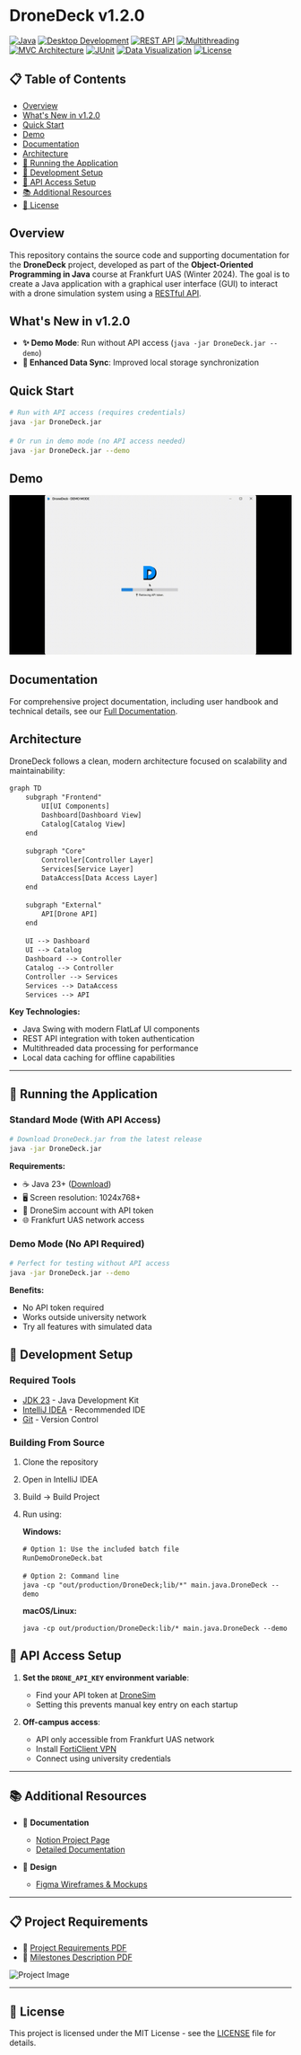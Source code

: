 # DroneDeck v1.2.0

[![Java](https://img.shields.io/badge/Java-JDK%2023-ED8B00?logo=java)](https://www.oracle.com/java/)
[![Desktop Development](https://img.shields.io/badge/Desktop-GUI%20Application-3178C6)](https://docs.oracle.com/javase/tutorial/uiswing/)
[![REST API](https://img.shields.io/badge/Backend-REST%20API%20Integration-brightgreen)](https://restfulapi.net/)
[![Multithreading](https://img.shields.io/badge/Concurrency-Multithreaded-blueviolet)](https://docs.oracle.com/javase/tutorial/essential/concurrency/)
[![MVC Architecture](https://img.shields.io/badge/Architecture-MVC%20Pattern-8A2BE2)](https://en.wikipedia.org/wiki/Model%E2%80%93view%E2%80%93controller)
[![JUnit](https://img.shields.io/badge/Testing-JUnit5-success?logo=junit5)](https://junit.org/junit5/)
[![Data Visualization](https://img.shields.io/badge/UI-Data%20Visualization-00BFFF)](https://docs.oracle.com/javase/tutorial/uiswing/components/index.html)
[![License](https://img.shields.io/badge/License-MIT-lightgrey)](LICENSE)

## 📋 Table of Contents
- [Overview](#overview)
- [What's New in v1.2.0](#whats-new-in-v120)
- [Quick Start](#quick-start)
- [Demo](#demo)
- [Documentation](#documentation)
- [Architecture](#architecture)
- [🚀 Running the Application](#-running-the-application)
- [🔧 Development Setup](#-development-setup)
- [🔑 API Access Setup](#-api-access-setup)
- [📚 Additional Resources](#-additional-resources)
- [📄 License](#-license)

## Overview

This repository contains the source code and supporting documentation for the **DroneDeck** project, developed as part of the **Object-Oriented Programming in Java** course at Frankfurt UAS (Winter 2024). The goal is to create a Java application with a graphical user interface (GUI) to interact with a drone simulation system using a [RESTful API](http://dronesim.facets-labs.com).

## What's New in v1.2.0

- **✨ Demo Mode**: Run without API access (`java -jar DroneDeck.jar --demo`)
- **🔄 Enhanced Data Sync**: Improved local storage synchronization

## Quick Start

```bash
# Run with API access (requires credentials)
java -jar DroneDeck.jar

# Or run in demo mode (no API access needed)
java -jar DroneDeck.jar --demo
```

## Demo

![DroneDeck Demo](demo/DroneDeck_Demo.gif)

## Documentation
For comprehensive project documentation, including user handbook and technical details, see our [Full Documentation](Docs.md).

## Architecture

DroneDeck follows a clean, modern architecture focused on scalability and maintainability:

```mermaid
graph TD
    subgraph "Frontend"
        UI[UI Components]
        Dashboard[Dashboard View]
        Catalog[Catalog View]
    end

    subgraph "Core"
        Controller[Controller Layer]
        Services[Service Layer]
        DataAccess[Data Access Layer]
    end

    subgraph "External"
        API[Drone API]
    end

    UI --> Dashboard
    UI --> Catalog
    Dashboard --> Controller
    Catalog --> Controller
    Controller --> Services
    Services --> DataAccess
    Services --> API
```

**Key Technologies:**
- Java Swing with modern FlatLaf UI components
- REST API integration with token authentication
- Multithreaded data processing for performance
- Local data caching for offline capabilities

---

## 🚀 Running the Application

### Standard Mode (With API Access)

```bash
# Download DroneDeck.jar from the latest release
java -jar DroneDeck.jar
```

**Requirements:**
- ☕ Java 23+ ([Download](https://www.oracle.com/java/))
- 🖥️ Screen resolution: 1024x768+
- 🔑 DroneSim account with API token
- 🌐 Frankfurt UAS network access

### Demo Mode (No API Required)

```bash
# Perfect for testing without API access
java -jar DroneDeck.jar --demo
```

**Benefits:**
- No API token required
- Works outside university network
- Try all features with simulated data

## 🔧 Development Setup

### Required Tools

- [JDK 23](https://www.oracle.com/java/technologies/javase/jdk23-archive-downloads.html) - Java Development Kit
- [IntelliJ IDEA](https://www.jetbrains.com/de-de/idea/) - Recommended IDE
- [Git](https://git-scm.com/downloads) - Version Control

### Building From Source

1. Clone the repository
2. Open in IntelliJ IDEA
3. Build → Build Project
4. Run using:

   **Windows:**
   ```
   # Option 1: Use the included batch file
   RunDemoDroneDeck.bat
   
   # Option 2: Command line
   java -cp "out/production/DroneDeck;lib/*" main.java.DroneDeck --demo
   ```

   **macOS/Linux:**
   ```
   java -cp out/production/DroneDeck:lib/* main.java.DroneDeck --demo
   ```

## 🔑 API Access Setup

1. **Set the `DRONE_API_KEY` environment variable**:
   - Find your API token at [DroneSim](http://dronesim.facets-labs.com)
   - Setting this prevents manual key entry on each startup

2. **Off-campus access**:
   - API only accessible from Frankfurt UAS network
   - Install [FortiClient VPN](https://www.fortinet.com/de/support/product-downloads)
   - Connect using university credentials

---

## 📚 Additional Resources

- 📝 **Documentation**
  - [Notion Project Page](https://www.notion.so/zakabouj/DroneDeck-OOP-Java-Projcet-152408e5d09b8033b5aed50a06d138d8)
  - [Detailed Documentation](https://www.notion.so/zakabouj/DroneDeck-Documentation-152408e5d09b800bb222fb4f9c63cec0)
  
- 🎨 **Design**
  - [Figma Wireframes & Mockups](https://www.figma.com/design/lKYP3mLiFFFGDFb1HdLXus/DroneDeck-Mockup?node-id=80-33&t=G7z15kf5VyYzPZE0-0)

---

## 📋 Project Requirements

- 📄 [Project Requirements PDF](https://github.com/user-attachments/files/18007575/2024_winter_project_description.pdf)
- 🎯 [Milestones Description PDF](https://github.com/user-attachments/files/18007586/milestones.pdf)

![Project Image](https://github.com/user-attachments/assets/805d8c2c-a472-428c-8842-9c0fc9db3453)

---

## 📄 License

This project is licensed under the MIT License - see the [LICENSE](./LICENSE) file for details.
